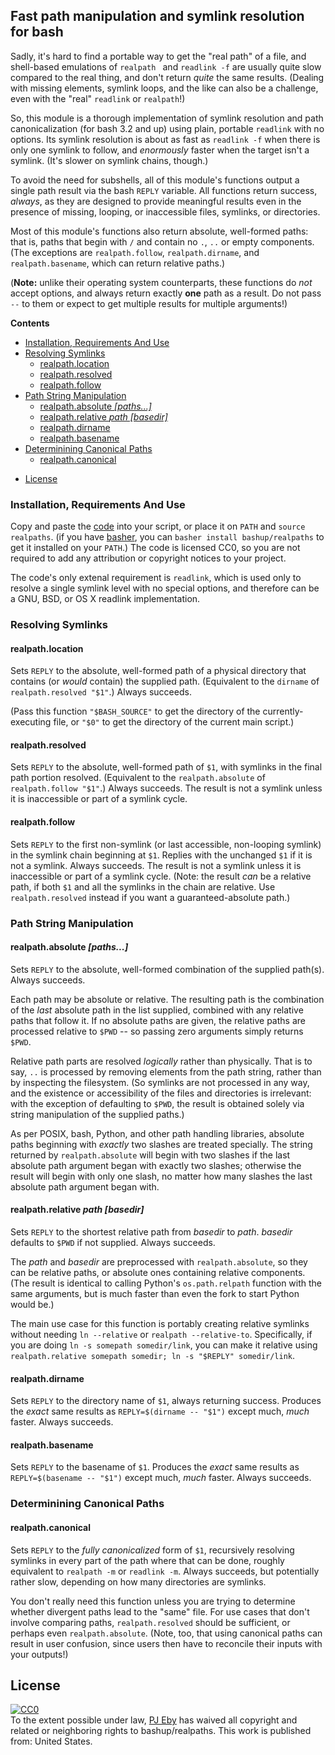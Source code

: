 ## Fast path manipulation and symlink resolution for bash

Sadly, it's hard to find a portable way to get the "real path" of a file, and shell-based emulations of `realpath ` and `readlink -f` are usually quite slow compared to the real thing, and don't return *quite* the same results.  (Dealing with missing elements, symlink loops, and the like can also be a challenge, even with the "real" `readlink` or `realpath`!)

So, this module is a thorough implementation of symlink resolution and path canonicalization (for bash 3.2 and up) using plain, portable `readlink` with no options.  Its symlink resolution is about as fast as `readlink -f` when there is only one symlink to follow, and *enormously* faster when the target isn't a symlink.  (It's slower on symlink chains, though.)

To avoid the need for subshells, all of this module's functions output a single path result via the bash `REPLY` variable.  All functions return success, *always*, as they are designed to provide meaningful results even in the presence of missing, looping, or inaccessible files, symlinks, or directories.

Most of this module's functions also return absolute, well-formed paths: that is, paths that begin with `/` and contain no `.`, `..` or empty components.  (The exceptions are `realpath.follow`, `realpath.dirname`, and `realpath.basename`, which can return relative paths.)

(**Note:** unlike their operating system counterparts, these functions do *not* accept options, and always return exactly **one** path as a result.  Do not pass `--` to them or expect to get multiple results for multiple arguments!)

**Contents**

<!-- toc -->

  * [Installation, Requirements And Use](#installation-requirements-and-use)
  * [Resolving Symlinks](#resolving-symlinks)
    + [realpath.location](#realpathlocation)
    + [realpath.resolved](#realpathresolved)
    + [realpath.follow](#realpathfollow)
  * [Path String Manipulation](#path-string-manipulation)
    + [realpath.absolute *[paths...]*](#realpathabsolute-paths)
    + [realpath.relative *path [basedir]*](#realpathrelative-path-basedir)
    + [realpath.dirname](#realpathdirname)
    + [realpath.basename](#realpathbasename)
  * [Determinining Canonical Paths](#determinining-canonical-paths)
    + [realpath.canonical](#realpathcanonical)
- [License](#license)

<!-- tocstop -->

### Installation, Requirements And Use

Copy and paste the [code](realpaths) into your script, or place it on `PATH` and `source realpaths`.  (if you have [basher](https://github.com/basherpm/basher), you can `basher install bashup/realpaths` to get it installed on your `PATH`.)  The code is licensed CC0, so you are not required to add any attribution or copyright notices to your project.

The code's only extenal requirement is `readlink`, which is used only to resolve a single symlink level with no special options, and therefore can be a GNU, BSD, or OS X readlink implementation.

### Resolving Symlinks

#### realpath.location

Sets `REPLY` to the absolute, well-formed path of a physical directory that contains (or *would* contain) the supplied path.  (Equivalent to the `dirname` of  `realpath.resolved "$1"`.) Always succeeds.

(Pass this function `"$BASH_SOURCE"` to get the directory of the currently-executing file, or `"$0"` to get the directory of the current main script.)

#### realpath.resolved

Sets `REPLY` to the absolute, well-formed path of `$1`, with symlinks in the final path portion resolved.  (Equivalent to the `realpath.absolute` of `realpath.follow "$1"`.)  Always succeeds.  The result is not a symlink unless it is inaccessible or part of a symlink cycle.

#### realpath.follow

Sets `REPLY` to the first non-symlink (or last accessible, non-looping symlink) in the symlink chain beginning at `$1`.  Replies with the unchanged `$1` if it is not a symlink.  Always succeeds.  The result is not a symlink unless it is inaccessible or part of a symlink cycle.  (Note: the result *can* be a relative path, if both `$1` and all the symlinks in the chain are relative.  Use `realpath.resolved` instead if you want a guaranteed-absolute path.)

### Path String Manipulation

#### realpath.absolute *[paths...]*

Sets `REPLY` to the absolute, well-formed combination of the supplied path(s). Always succeeds.

Each path may be absolute or relative.  The resulting path is the combination of the *last* absolute path in the list supplied, combined with any relative paths that follow it.  If no absolute paths are given, the relative paths are processed relative to `$PWD` -- so passing zero arguments simply returns `$PWD`.

Relative path parts are resolved *logically* rather than physically.  That is to say, `..` is processed by removing elements from the path string, rather than by inspecting the filesystem.  (So symlinks are not processed in any way, and the existence or accessibility of the files and directories is irrelevant: with the exception of defaulting to `$PWD`, the result is obtained solely via string manipulation of the supplied paths.)

As per POSIX, bash, Python, and other path handling libraries, absolute paths beginning with *exactly* two slashes are treated specially.  The string returned by `realpath.absolute` will begin with two slashes if the last absolute path argument began with exactly two slashes; otherwise the result will begin with only one slash, no matter how many slashes the last absolute path argument began with.

#### realpath.relative *path [basedir]*

Sets `REPLY` to the shortest relative path from *basedir* to *path*.  *basedir* defaults to `$PWD` if not supplied.  Always succeeds.

The *path* and *basedir* are preprocessed with `realpath.absolute`, so they can be relative paths, or absolute ones containing relative components.  (The result is identical to calling Python's `os.path.relpath` function with the same arguments, but is much faster than even the fork to start Python would be.)

The main use case for this function is portably creating relative symlinks without needing `ln --relative` or `realpath --relative-to`.  Specifically, if you are doing `ln -s somepath somedir/link`, you can make it relative using `realpath.relative somepath somedir; ln -s "$REPLY" somedir/link`.

#### realpath.dirname

Sets `REPLY` to the directory name of `$1`, always returning success.  Produces the *exact* same results as `REPLY=$(dirname -- "$1")` except much, *much* faster.  Always succeeds.

#### realpath.basename

Sets `REPLY` to the basename of `$1`.  Produces the *exact* same results as `REPLY=$(basename -- "$1")` except much, *much* faster.  Always succeeds.

### Determinining Canonical Paths

#### realpath.canonical

Sets `REPLY` to the *fully canonicalized* form of `$1`, recursively resolving symlinks in every part of the path where that can be done, roughly equivalent to `realpath -m` or `readlink -m`.   Always succeeds, but potentially rather slow, depending on how many directories are symlinks.

You don't really need this function unless you are trying to determine whether divergent paths lead to the "same" file.  For use cases that don't involve comparing paths, `realpath.resolved` should be sufficient, or perhaps even `realpath.absolute`.  (Note, too, that using canonical paths can result in user confusion, since users then have to reconcile their inputs with your outputs!)

## License

<p xmlns:dct="http://purl.org/dc/terms/" xmlns:vcard="http://www.w3.org/2001/vcard-rdf/3.0#">
  <a rel="license" href="http://creativecommons.org/publicdomain/zero/1.0/"><img src="https://licensebuttons.net/p/zero/1.0/80x15.png" style="border-style: none;" alt="CC0" /></a><br />
  To the extent possible under law, <a rel="dct:publisher" href="https://github.com/pjeby"><span property="dct:title">PJ Eby</span></a>
  has waived all copyright and related or neighboring rights to <span property="dct:title">bashup/realpaths</span>.
This work is published from: <span property="vcard:Country" datatype="dct:ISO3166" content="US" about="https://github.com/bashup/realpaths">United States</span>.
</p>
